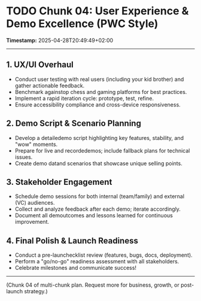 # TODO Chunk 04: User Experience & Demo Excellence (PWC Style)

**Timestamp:** 2025-04-28T20:49:49+02:00

---

## 1. UX/UI Overhaul
- Conduct user testing with real users (including your kid brother) and gather actionable feedback.
- Benchmark againstop chess and gaming platforms for best practices.
- Implement a rapid iteration cycle: prototype, test, refine.
- Ensure accessibility compliance and cross-device responsiveness.

## 2. Demo Script & Scenario Planning
- Develop a detailedemo script highlighting key features, stability, and "wow" moments.
- Prepare for live and recordedemos; include fallback plans for technical issues.
- Create demo datand scenarios that showcase unique selling points.

## 3. Stakeholder Engagement
- Schedule demo sessions for both internal (team/family) and external (VC) audiences.
- Collect and analyze feedback after each demo; iterate accordingly.
- Document all demoutcomes and lessons learned for continuous improvement.

## 4. Final Polish & Launch Readiness
- Conduct a pre-launchecklist review (features, bugs, docs, deployment).
- Perform a "go/no-go" readiness assessment with all stakeholders.
- Celebrate milestones and communicate success!

---

(Chunk 04 of multi-chunk plan. Request more for business, growth, or post-launch strategy.)



